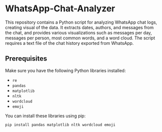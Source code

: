 # WhatsApp-Chat-Analyzer
This repository contains a Python script for analyzing WhatsApp chat logs, creating visual of the data. It extracts dates, authors, and messages from the chat, and provides various visualizations such as messages per day, messages per person, most common words, and a word cloud. The script requires a text file of the chat history exported from WhatsApp.

## Prerequisites

Make sure you have the following Python libraries installed:

- `re`
- `pandas`
- `matplotlib`
- `nltk`
- `wordcloud`
- `emoji`

You can install these libraries using pip:
```bash
pip install pandas matplotlib nltk wordcloud emoji
